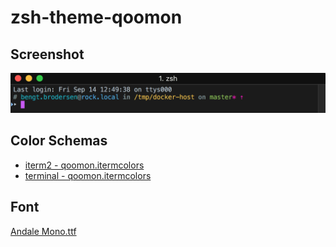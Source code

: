 # zsh-theme-qoomon

## Screenshot
![Screenshot](screenshot.png)

## Color Schemas
* [iterm2 - qoomon.itermcolors](qoomon.itermcolors)
* [terminal - qoomon.itermcolors](qoomon.terminal)

## Font
[Andale Mono.ttf](Andale%20Mono.ttf)
